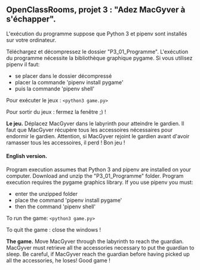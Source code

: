 ## OpenClassRooms, projet 3 : "Adez MacGyver à s'échapper".

L'exécution du programme suppose que Python 3 et pipenv sont installés sur votre ordinateur.

Téléchargez et décompressez le dossier "P3_01_Programme".
L'exécution du programme nécessite la bibliothèque graphique pygame.
Si vous utilisez pipenv il faut:
* se placer dans le dossier décompressé
* placer la commande 'pipenv install pygame'
* puis la commande 'pipenv shell'

Pour exécuter le jeux : `<python3 game.py>`

Pour sortir du jeux : fermez la fenêtre ;) !

**Le jeu.**
Déplacez MacGyver dans le labyrinth pour atteindre le gardien.
Il faut que MacGyver récupère tous les accessoires nécessaires pour endormir le gardien.
Attention, si MacGyver rejoint le gardien avant d'avoir ramasser tous les accessoires, il perd !
Bon jeu !


#### English version.

Program execution assumes that Python 3 and pipenv are installed on your computer.
Download and unzip the "P3_01_Programme" folder.
Program execution requires the pygame graphics library.
If you use pipenv you must:
* enter the unzipped folder
* place the command 'pipenv install pygame'
* then the command 'pipenv shell'

To run the game: `<python3 game.py>`

To quit the game : close the windows !

**The game.**
Move MacGyver through the labyrinth to reach the guardian.
MacGyver must retrieve all the accessories necessary to put the guardian to sleep.
Be careful, if MacGyver reach the guardian before having picked up all the accessories, he loses!
Good game !
